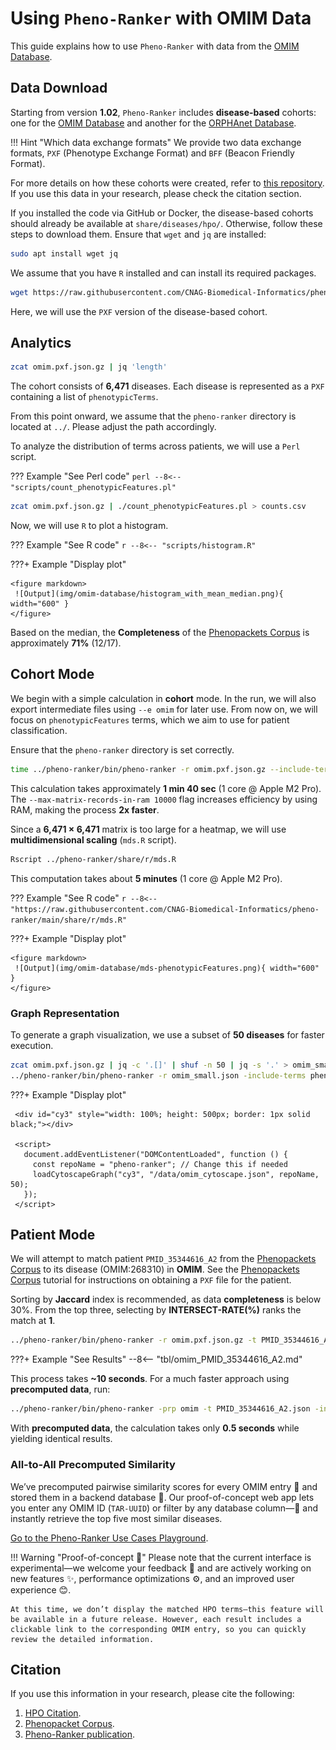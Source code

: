 # Using `Pheno-Ranker` with OMIM Data

This guide explains how to use `Pheno-Ranker` with data from the [OMIM Database](https://omim.org).

## Data Download

Starting from version **1.02**, `Pheno-Ranker` includes **disease-based** cohorts: one for the [OMIM Database](https://omim.org) and another for the [ORPHAnet Database](https://www.orpha.net/). 

!!! Hint "Which data exchange formats"
    We provide two data exchange formats, `PXF` (Phenotype Exchange Format) and `BFF` (Beacon Friendly Format).

For more details on how these cohorts were created, refer to [this repository](https://github.com/CNAG-Biomedical-Informatics/pheno-ranker/tree/main/share/diseases/hpo/). If you use this data in your research, please check the citation section.

If you installed the code via GitHub or Docker, the disease-based cohorts should already be available at `share/diseases/hpo/`. Otherwise, follow these steps to download them. Ensure that `wget` and `jq` are installed:

```bash
sudo apt install wget jq
```

We assume that you have `R` installed and can install its required packages.

```bash
wget https://raw.githubusercontent.com/CNAG-Biomedical-Informatics/pheno-ranker/refs/heads/main/share/diseases/hpo/omim.pxf.json.gz
```

Here, we will use the `PXF` version of the disease-based cohort.

## Analytics

```bash
zcat omim.pxf.json.gz | jq 'length'
```

The cohort consists of **6,471** diseases. Each disease is represented as a `PXF` containing a list of `phenotypicTerms`.

From this point onward, we assume that the `pheno-ranker` directory is located at `../`. Please adjust the path accordingly.

To analyze the distribution of terms across patients, we will use a `Perl` script.

??? Example "See Perl code"
    ```perl
    --8<-- "scripts/count_phenotypicFeatures.pl"
    ```

```bash
zcat omim.pxf.json.gz | ./count_phenotypicFeatures.pl > counts.csv
```

Now, we will use `R` to plot a histogram.

??? Example "See R code"
    ```r
    --8<-- "scripts/histogram.R"
    ```

???+ Example "Display plot"

    <figure markdown>
     ![Output](img/omim-database/histogram_with_mean_median.png){ width="600" }
    </figure>

Based on the median, the **Completeness** of the [Phenopackets Corpus](phenopackets-corpus.md) is approximately **71%** (12/17).

## Cohort Mode

We begin with a simple calculation in **cohort** mode. In the run, we will also export intermediate files using `--e omim` for later use. From now on, we will focus on `phenotypicFeatures` terms, which we aim to use for patient classification.

Ensure that the `pheno-ranker` directory is set correctly.

```bash
time ../pheno-ranker/bin/pheno-ranker -r omim.pxf.json.gz --include-terms phenotypicFeatures --max-matrix-records-in-ram 10000 -e omim
```

This calculation takes approximately **1 min 40 sec** (1 core @ Apple M2 Pro). The `--max-matrix-records-in-ram 10000` flag increases efficiency by using RAM, making the process **2x faster**.

Since a **6,471 × 6,471** matrix is too large for a heatmap, we will use **multidimensional scaling** (`mds.R` script).

```bash
Rscript ../pheno-ranker/share/r/mds.R
```

This computation takes about **5 minutes** (1 core @ Apple M2 Pro).

??? Example "See R code"
    ```r
    --8<-- "https://raw.githubusercontent.com/CNAG-Biomedical-Informatics/pheno-ranker/main/share/r/mds.R"
    ```

???+ Example "Display plot"

    <figure markdown>
     ![Output](img/omim-database/mds-phenotypicFeatures.png){ width="600" }
    </figure>

### Graph Representation

To generate a graph visualization, we use a subset of **50 diseases** for faster execution.

```bash
zcat omim.pxf.json.gz | jq -c '.[]' | shuf -n 50 | jq -s '.' > omim_small.json
../pheno-ranker/bin/pheno-ranker -r omim_small.json -include-terms phenotypicFeatures --cytoscape-json omim_cytoscape.json
``` 

???+ Example "Display plot"

     <div id="cy3" style="width: 100%; height: 500px; border: 1px solid black;"></div>

     <script>
       document.addEventListener("DOMContentLoaded", function () {
         const repoName = "pheno-ranker"; // Change this if needed
         loadCytoscapeGraph("cy3", "/data/omim_cytoscape.json", repoName, 50);
       });
     </script>

## Patient Mode

We will attempt to match patient `PMID_35344616_A2` from the [Phenopackets Corpus](phenopackets-corpus.md) to its disease (OMIM:268310) in **OMIM**. See the [Phenopackets Corpus](phenopackets-corpus.md) tutorial for instructions on obtaining a `PXF` file for the patient.

Sorting by **Jaccard** index is recommended, as data **completeness** is below 30%. From the top three, selecting by **INTERSECT-RATE(%)** ranks the match at **1**.

```bash
../pheno-ranker/bin/pheno-ranker -r omim.pxf.json.gz -t PMID_35344616_A2.json -include-terms phenotypicFeatures -sort-by jaccard -max-out 5
```

???+ Example "See Results"
    --8<-- "tbl/omim_PMID_35344616_A2.md"

This process takes **~10 seconds**. For a much faster approach using **precomputed data**, run:

```bash
../pheno-ranker/bin/pheno-ranker -prp omim -t PMID_35344616_A2.json -include-terms phenotypicFeatures -sort-by jaccard -max-out 5
```

With **precomputed data**, the calculation takes only **0.5 seconds** while yielding identical results.

### All-to-All Precomputed Similarity

We’ve precomputed pairwise similarity scores for every OMIM entry 🔢 and stored them in a backend database 💾. Our proof-of-concept web app lets you enter any OMIM ID (`TAR-UUID`) or filter by any database column—🔎 and instantly retrieve the top five most similar diseases.

[Go to the Pheno-Ranker Use Cases Playground](https://cnag-biomedical-informatics.github.io/sql.js-httpvfs-playground/).

!!! Warning "Proof-of-concept 🚧"
    Please note that the current interface is experimental—we welcome your feedback 💬 and are actively working on new features ✨, performance optimizations ⚙️, and an improved user experience 😊.

    At this time, we don’t display the matched HPO terms—this feature will be available in a future release. However, each result includes a clickable link to the corresponding OMIM entry, so you can quickly review the detailed information.  


## Citation

If you use this information in your research, please cite the following:

1.	[HPO Citation](https://doi.org/10.1093/nar/gkad1005).
2.	[Phenopacket Corpus](https://www.cell.com/hgg-advances/fulltext/S2666-2477(24)00111-8).
3.	[Pheno-Ranker publication](https://bmcbioinformatics.biomedcentral.com/articles/10.1186/s12859-024-05993-2).
